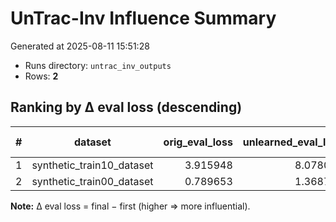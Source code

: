 # UnTrac-Inv Influence Summary  
Generated at 2025-08-11 15:51:28

- Runs directory: `untrac_inv_outputs`
- Rows: **2**

## Ranking by Δ eval loss (descending)

| # | dataset | orig_eval_loss | unlearned_eval_loss | Δ eval loss |
|---:|---|---:|---:|---:|
| 1 | synthetic_train10_dataset | 3.915948 | 8.078068 | **4.16212** |
| 2 | synthetic_train00_dataset | 0.789653 | 1.368769 | **0.579116** |

**Note:** Δ eval loss = final − first (higher ⇒ more influential).